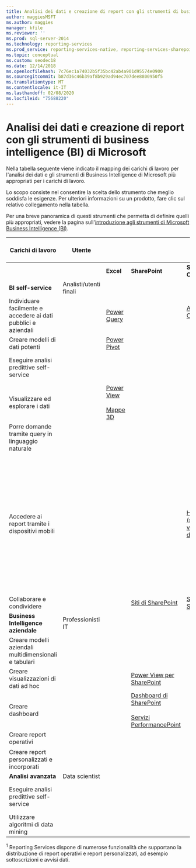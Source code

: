 ```yaml
---
title: Analisi dei dati e creazione di report con gli strumenti di business intelligence (BI) di Microsoft
author: maggiesMSFT
ms.author: maggies
manager: kfile
ms.reviewer: ''
ms.prod: sql-server-2014
ms.technology: reporting-services
ms.prod_service: reporting-services-native, reporting-services-sharepoint
ms.topic: conceptual
ms.custom: seodec18
ms.date: 12/14/2018
ms.openlocfilehash: 7c76ec1a74032b5f35bc42ab4a901d95574e0900
ms.sourcegitcommit: b87d36c46b39af8b929ad94ec707dee8800950f5
ms.translationtype: MT
ms.contentlocale: it-IT
ms.lasthandoff: 02/08/2020
ms.locfileid: "75688220"
---
```

# <a name="analysis-and-reporting-with-microsoft-business-intelligence-bi-tools"></a>Analisi dei dati e creazione di report con gli strumenti di business intelligence (BI) di Microsoft

  Nella tabella seguente viene indicato il mapping dei carichi di lavoro per l'analisi dei dati e gli strumenti di Business Intelligence di Microsoft più appropriati per i carichi di lavoro.  
  
 Lo scopo consiste nel consentire la scelta dello strumento che meglio soddisfa le esigenze. Per ulteriori informazioni su un prodotto, fare clic sul relativo collegamento nella tabella.  
  
 Per una breve panoramica di questi strumenti che permetta di definire quelli più appropriati, vedere la pagina sull'[introduzione agli strumenti di Microsoft Business Intelligence (BI)](https://www.digitalvidya.com/blog/introduction-to-microsoft-power-bi/).  
  
|Carichi di lavoro|Utente|||Strumenti di Business Intelligence|||  
|---------------|----------|-|-|--------------|-|-|  
|||**Excel**|**SharePoint**|**SharePoint Online**|**Power BI**|**SQL Server**|  
|**BI self-service**|Analisti/utenti finali||||||  
|Individuare facilmente e accedere ai dati pubblici e aziendali||[Power Query](https://go.microsoft.com/fwlink/p/?LinkId=391845)||[Azure Data Catalog](https://azure.microsoft.com/services/data-catalog/)<br /><br />||  
|Creare modelli di dati potenti||[Power Pivot](https://support.office.com/article/power-pivot-overview-and-learning-f9001958-7901-4caa-ad80-028a6d2432ed?ui=en-US&rs=en-US&ad=US)|||[Power BI Desktop](https://powerbi.microsoft.com/documentation/powerbi-desktop-get-the-desktop/)||  
|Eseguire analisi predittive self-service||||||[Componenti aggiuntivi Data mining per Excel](../analysis-services/data-mining-client-for-excel-sql-server-data-mining-add-ins.md)|  
|Visualizzare ed esplorare i dati||[Power View](https://go.microsoft.com/fwlink/p/?LinkId=391847)<br /><br /> [Mappe 3D](https://support.office.com/article/visualize-your-data-in-3d-maps-ce6b1d5c-4602-4dae-b487-91ec0268e75d)|||||  
|Porre domande tramite query in linguaggio naturale|||||[D & A](https://docs.microsoft.com/power-bi/consumer/end-user-q-and-a)||  
|Accedere ai report tramite i dispositivi mobili||||[HTML 5 (supporta la visualizzazione di file <10 MB)](https://go.microsoft.com/fwlink/p/?LinkId=391853)|[HTML 5 (supporta la visualizzazione di <250 MB)](https://go.microsoft.com/fwlink/p/?LinkId=391854)<br /><br /> [Power BI app mobile nei dispositivi iOS](https://docs.microsoft.com/power-bi/consumer/mobile/mobile-iphone-app-get-started)<br /><br /> [Power BI app mobile nei dispositivi Android](https://docs.microsoft.com/power-bi/consumer/mobile/mobile-android-app-get-started) <br /><br />[App per dispositivi mobili Power BI per Windows 10](https://docs.microsoft.com/power-bi/consumer/mobile/mobile-windows-10-phone-app-get-started)||  
|Collaborare e condividere|||[Siti di SharePoint](https://go.microsoft.com/fwlink/p/?LinkId=391849)|[Siti del team SharePoint](https://go.microsoft.com/fwlink/p/?LinkId=391850)|[Siti Power BI](https://docs.microsoft.com/power-bi/service-how-to-collaborate-distribute-dashboards-reports)||  
|**Business Intelligence aziendale**|Professionisti IT||||||  
|Creare modelli aziendali multidimensionali e tabulari||||||[Analysis Services](https://docs.microsoft.com/analysis-services/analysis-services-overview)|  
|Creare visualizzazioni di dati ad hoc|||[Power View per SharePoint](https://go.microsoft.com/fwlink/p/?LinkId=391858)||||  
|Creare dashboard|||[Dashboard di SharePoint](https://go.microsoft.com/fwlink/p/?LinkId=391859)<br /><br /> [Servizi PerformancePoint](https://technet.microsoft.com/library/ee424392.aspx)||||  
|Creare report operativi||||||<sup>1</sup> [Reporting Services](create-deploy-and-manage-mobile-and-paginated-reports.md)|  
|Creare report personalizzati e incorporati||||||<sup>1</sup> [Reporting Services](create-deploy-and-manage-mobile-and-paginated-reports.md)|  
|**Analisi avanzata**|Data scientist||||||  
|Eseguire analisi predittive self-service||||||[Componenti aggiuntivi Data mining per Excel](https://msdn.microsoft.com/library/dn282385\(v=sql.120\).aspx)|  
|Utilizzare algoritmi di data mining||||||[Data mining in Analysis Services](https://technet.microsoft.com/library/bb510516\(v=sql.120\).aspx)|  
  
 <sup>1</sup> Reporting Services dispone di numerose funzionalità che supportano la distribuzione di report operativi e report personalizzati, ad esempio sottoscrizioni e avvisi dati.